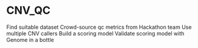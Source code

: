 # CNV_QC

Find suitable dataset
Crowd-source qc metrics from Hackathon team
Use multiple CNV callers
Build a scoring model
Validate scoring model with Genome in a bottle
